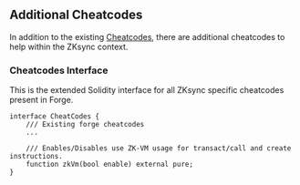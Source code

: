## Additional Cheatcodes

In addition to the existing [Cheatcodes](../../cheatcodes/README.md), there are additional cheatcodes to help within the ZKsync context.


### Cheatcodes Interface

This is the extended Solidity interface for all ZKsync specific cheatcodes present in Forge.

```solidity
interface CheatCodes {
    /// Existing forge cheatcodes
    ...

    /// Enables/Disables use ZK-VM usage for transact/call and create instructions.
    function zkVm(bool enable) external pure;
}
```
